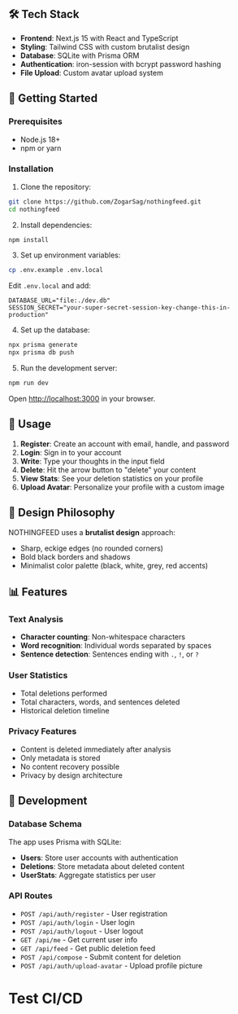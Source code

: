 ## 🛠️ Tech Stack

- **Frontend**: Next.js 15 with React and TypeScript
- **Styling**: Tailwind CSS with custom brutalist design
- **Database**: SQLite with Prisma ORM
- **Authentication**: iron-session with bcrypt password hashing
- **File Upload**: Custom avatar upload system

## 🚀 Getting Started

### Prerequisites

- Node.js 18+ 
- npm or yarn

### Installation

1. Clone the repository:
```bash
git clone https://github.com/ZogarSag/nothingfeed.git
cd nothingfeed
```

2. Install dependencies:
```bash
npm install
```

3. Set up environment variables:
```bash
cp .env.example .env.local
```

Edit `.env.local` and add:
```env
DATABASE_URL="file:./dev.db"
SESSION_SECRET="your-super-secret-session-key-change-this-in-production"
```

4. Set up the database:
```bash
npx prisma generate
npx prisma db push
```

5. Run the development server:
```bash
npm run dev
```

Open [http://localhost:3000](http://localhost:3000) in your browser.

## 📝 Usage

1. **Register**: Create an account with email, handle, and password
2. **Login**: Sign in to your account
3. **Write**: Type your thoughts in the input field
4. **Delete**: Hit the arrow button to "delete" your content
5. **View Stats**: See your deletion statistics on your profile
6. **Upload Avatar**: Personalize your profile with a custom image

## 🎨 Design Philosophy

NOTHINGFEED uses a **brutalist design** approach:
- Sharp, eckige edges (no rounded corners)
- Bold black borders and shadows
- Minimalist color palette (black, white, grey, red accents)

## 📊 Features

### Text Analysis
- **Character counting**: Non-whitespace characters
- **Word recognition**: Individual words separated by spaces
- **Sentence detection**: Sentences ending with `.`, `!`, or `?`

### User Statistics
- Total deletions performed
- Total characters, words, and sentences deleted
- Historical deletion timeline

### Privacy Features
- Content is deleted immediately after analysis
- Only metadata is stored
- No content recovery possible
- Privacy by design architecture

## 🔧 Development

### Database Schema

The app uses Prisma with SQLite:

- **Users**: Store user accounts with authentication
- **Deletions**: Store metadata about deleted content
- **UserStats**: Aggregate statistics per user

### API Routes

- `POST /api/auth/register` - User registration
- `POST /api/auth/login` - User login
- `POST /api/auth/logout` - User logout
- `GET /api/me` - Get current user info
- `GET /api/feed` - Get public deletion feed
- `POST /api/compose` - Submit content for deletion
- `POST /api/auth/upload-avatar` - Upload profile picture
# Test CI/CD
